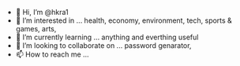 - 👋 Hi, I’m @hkra1
- 👀 I’m interested in ... health, economy, environment, tech, sports & games, arts,  
- 🌱 I’m currently learning ... anything and everthing useful
- 💞️ I’m looking to collaborate on ... password genarator, 
- 📫 How to reach me ...

<!---
hkra1/hkra1 is a ✨ special ✨ repository because its `README.md` (this file) appears on your GitHub profile.
You can click the Preview link to take a look at your changes.
--->
